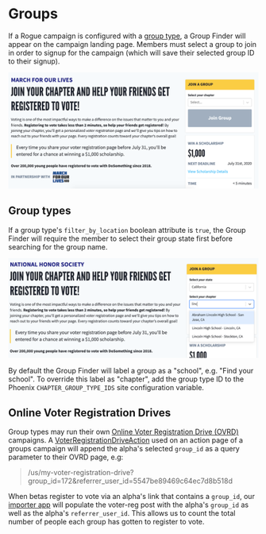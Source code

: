 # Groups

If a Rogue campaign is configured with a [group type](https://activity.dosomething.org/group-types), a Group Finder will appear on the campaign landing page. Members must select a group to join in order to signup for the campaign (which will save their selected group ID to their signup).

![Example Group Finder](../../.gitbook/assets/groups-landing-page.png)

## Group types

If a group type's `filter_by_location` boolean attribute is `true`, the Group Finder will require the member to select their group state first before searching for the group name.

![Filter by location example](../../.gitbook/assets/groups-filter-by-state.png)

By default the Group Finder will label a group as a "school", e.g. "Find your school". To override this label as "chapter", add the group type ID to the Phoenix `CHAPTER_GROUP_TYPE_IDS` site configuration variable.

## Online Voter Registration Drives

Group types may run their own [Online Voter Registration Drive (OVRD)](development/features/voter-registration.md#online-drives) campaigns. A [VoterRegistrationDriveAction](development/content-types/voter-registration-drive-action.md) used on an action page of a groups campaign will append the alpha's selected `group_id` as a query parameter to their OVRD page, e.g:

> /us/my-voter-registration-drive?group_id=172&referrer_user_id=5547be89469c64ec7d8b518d

When betas register to vote via an alpha's link that contains a `group_id`, our [importer app](development/features/voter-registration.md#import) will populate the voter-reg post with the alpha's `group_id` as well as the alpha's `referrer_user_id`. This allows us to count the total number of people each group has gotten to register to vote.
